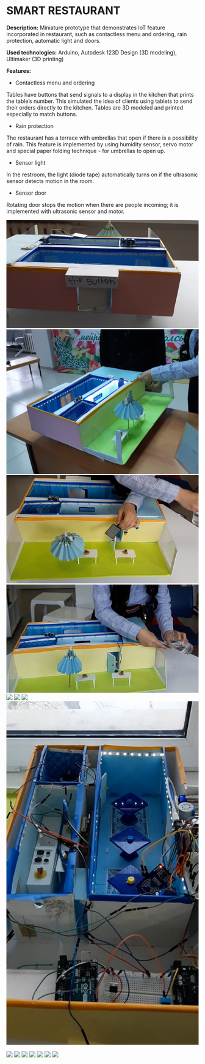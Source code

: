 # SMART RESTAURANT
<b>Description:</b>
Miniature prototype that demonstrates IoT feature incorporated in restaurant, such as contactless menu and ordering, rain protection, automatic light and doors.

<b>Used technologies:</b> 
Arduino, Autodesk 123D Design (3D modeling), Ultimaker (3D printing)



**Features:**
- Contactless menu and ordering

Tables have buttons that send signals to a display in the kitchen that prints the table’s number. This simulated the idea of clients using tablets to send their orders directly to the kitchen. Tables are 3D modeled and printed especially to match buttons.
- Rain protection

The restaurant has a terrace with umbrellas that open if there is a possibility of rain. This feature is implemented by using humidity sensor, servo motor and special paper folding technique - for umbrellas to open up.
- Sensor light

In the restroom, the light (diode tape) automatically turns on if the ultrasonic sensor detects motion in the room.
- Sensor door

Rotating door stops the motion when there are people incoming; it is implemented with ultrasonic sensor and motor.

![ ](media/1.png)
![ ](media/2.jpg)
![ ](media/3.png)
![ ](media/4.png)
![ ](media/5.jpg)
![ ](media/6.jpg)
![ ](media/7.jpg)
![ ](media/8.png)

![ ](media/1.gif)
![ ](media/2.gif)
![ ](media/3.gif)
![ ](media/4.gif)
![ ](media/5.gif)
![ ](media/6.gif)
![ ](media/7.gif)
